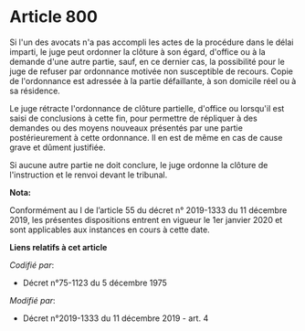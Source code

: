 # Article 800

Si l'un des avocats n'a pas accompli les actes de la procédure dans le délai imparti, le juge peut ordonner la clôture à son
égard, d'office ou à la demande d'une autre partie, sauf, en ce dernier cas, la possibilité pour le juge de refuser par
ordonnance motivée non susceptible de recours. Copie de l'ordonnance est adressée à la partie défaillante, à son domicile
réel ou à sa résidence.

Le juge rétracte l'ordonnance de clôture partielle, d'office ou lorsqu'il est saisi de conclusions à cette fin, pour
permettre de répliquer à des demandes ou des moyens nouveaux présentés par une partie postérieurement à cette ordonnance. Il
en est de même en cas de cause grave et dûment justifiée.

Si aucune autre partie ne doit conclure, le juge ordonne la clôture de l'instruction et le renvoi devant le tribunal.

**Nota:**

Conformément au I de l’article 55 du décret n° 2019-1333 du 11 décembre 2019, les présentes dispositions entrent en vigueur
le 1er janvier 2020 et sont applicables aux instances en cours à cette date.

**Liens relatifs à cet article**

_Codifié par_:

  - Décret n°75-1123 du 5 décembre 1975

_Modifié par_:

  - Décret n°2019-1333 du 11 décembre 2019 - art. 4
